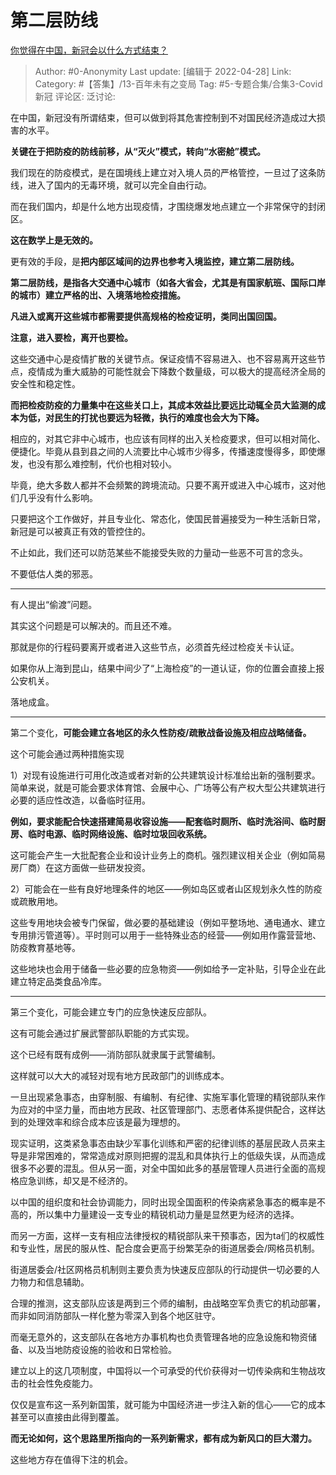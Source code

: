 # 第二层防线
[你觉得在中国，新冠会以什么方式结束？](https://www.zhihu.com/question/522934466/answer/2427826098)

> Author: #0-Anonymity
> Last update: [编辑于 2022-04-28]
> Link:
> Category: #【答集】/13-百年未有之变局
> Tag: #5-专题合集/合集3-Covid新冠
> 评论区:
> 泛讨论:

在中国，新冠没有所谓结束，但可以做到将其危害控制到不对国民经济造成过大损害的水平。

**关键在于把防疫的防线前移，从“灭火”模式，转向“水密舱”模式。**

我们现在的防疫模式，是在国境线上建立对入境人员的严格管控，一旦过了这条防线，进入了国内的无毒环境，就可以完全自由行动。

而在我们国内，却是什么地方出现疫情，才围绕爆发地点建立一个非常保守的封闭区。

**这在数学上是无效的。**

更有效的手段，是**把内部区域间的边界也参考入境监控，建立第二层防线。**

**第二层防线，是指各大交通中心城市（如各大省会，尤其是有国家航班、国际口岸的城市）建立严格的岀、入境落地检疫措施。**

**凡进入或离开这些城市都需要提供高规格的检疫证明，类同出国回国。**

**注意，进入要检，离开也要检。**

这些交通中心是疫情扩散的关键节点。保证疫情不容易进入、也不容易离开这些节点，疫情成为重大威胁的可能性就会下降数个数量级，可以极大的提高经济全局的安全性和稳定性。

**而把检疫防疫的力量集中在这些关口上，其成本效益比要远比动辄全员大监测的成本为低，对民生的打扰也要远为轻微，执行的难度也会大为下降。**

相应的，对其它非中心城市，也应该有同样的出入关检疫要求，但可以相对简化、便捷化。毕竟从县到县之间的人流要比中心城市少得多，传播速度慢得多，即使爆发，也没有那么难控制，代价也相对较小。

毕竟，绝大多数人都并不会频繁的跨境流动。只要不离开或进入中心城市，这对他们几乎没有什么影响。

只要把这个工作做好，并且专业化、常态化，使国民普遍接受为一种生活新日常，新冠是可以被真正有效的管控住的。

不止如此，我们还可以防范某些不能接受失败的力量动一些恶不可言的念头。

不要低估人类的邪恶。

---

有人提出“偷渡”问题。

其实这个问题是可以解决的。而且还不难。

那就是你的行程码要离开或者进入这些节点，必须首先经过检疫关卡认证。

如果你从上海到昆山，结果中间少了“上海检疫”的一道认证，你的位置会直接上报公安机关。

落地成盒。

---

第二个变化，**可能会建立各地区的永久性防疫/疏散战备设施及相应战略储备。**

这个可能会通过两种措施实现

1）对现有设施进行可用化改造或者对新的公共建筑设计标准给出新的强制要求。简单来说，就是可能会要求体育馆、会展中心、广场等公有产权大型公共建筑进行必要的适应性改造，以备临时征用。

**例如，要求能配合快速搭建简易收容设施——配套临时厕所、临时洗浴间、临时厨房、临时电源、临时网络设施、临时垃圾回收系统。**

这可能会产生一大批配套企业和设计业务上的商机。强烈建议相关企业（例如简易房厂商）在这方面做一些研发投资。

2）可能会在一些有良好地理条件的地区——例如岛区或者山区规划永久性的防疫或疏散用地。

这些专用地块会被专门保留，做必要的基础建设（例如平整场地、通电通水、建立专用排污管道等）。平时则可以用于一些特殊业态的经营——例如用作露营营地、防疫教育基地等。

这些地块也会用于储备一些必要的应急物资——例如给予一定补贴，引导企业在此建立特定品类食品冷库。

---

第三个变化，可能会建立专门的应急快速反应部队。

这有可能会通过扩展武警部队职能的方式实现。

这个已经有既有成例——消防部队就隶属于武警编制。

这样就可以大大的减轻对现有地方民政部门的训练成本。

一旦出现紧急事态，由穿制服、有编制、有纪律、实施军事化管理的精锐部队来作为应对的中坚力量，而由地方民政、社区管理部门、志愿者体系提供配合，这样达到的处理效率和综合成本应该是最为理想的。

现实证明，这类紧急事态由缺少军事化训练和严密的纪律训练的基层民政人员来主导是非常困难的，常常造成对原则把握的混乱和具体执行上的低级失误，从而造成很多不必要的混乱。但从另一面，对全中国如此多的基层管理人员进行全面的高规格应急训练，却又是不经济的。

以中国的组织度和社会协调能力，同时出现全国面积的传染病紧急事态的概率是不高的，所以集中力量建设一支专业的精锐机动力量是显然更为经济的选择。

而另一方面，这样一支有相应法律授权的精锐部队来干预事态，因为ta们的权威性和专业性，居民的服从性、配合度会更高于纷繁芜杂的街道居委会/网格员机制。

街道居委会/社区网格员机制则主要负责为快速反应部队的行动提供一切必要的人力物力和信息辅助。

合理的推测，这支部队应该是两到三个师的编制，由战略空军负责它的机动部署，而非如同消防部队一样化整为零深入到各个地区驻守。

而毫无意外的，这支部队在各地方办事机构也负责管理各地的应急设施和物资储备、以及当地防疫设施的验收和日常检验。

建立以上的这几项制度，中国将以一个可承受的代价获得对一切传染病和生物战攻击的社会性免疫能力。

仅仅是宣布这一系列新国策，就可能为中国经济进一步注入新的信心——它的成本甚至可以直接由此得到覆盖。

**而无论如何，这个思路里所指向的一系列新需求，都有成为新风口的巨大潜力。**

这些地方存在值得下注的机会。
